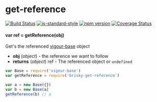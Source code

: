 # get-reference

<!-- VDOC.badges travis; standard; npm; coveralls -->
<!-- DON'T EDIT THIS SECTION (including comments), INSTEAD RE-RUN `vdoc` TO UPDATE -->
[![Build Status](https://travis-ci.org/vigour-io/get-reference.svg?branch=master)](https://travis-ci.org/vigour-io/get-reference)
[![js-standard-style](https://img.shields.io/badge/code%20style-standard-brightgreen.svg)](http://standardjs.com/)
[![npm version](https://badge.fury.io/js/brisky-get-reference.svg)](https://badge.fury.io/js/brisky-get-reference)
[![Coverage Status](https://coveralls.io/repos/github/vigour-io/get-reference/badge.svg?branch=master)](https://coveralls.io/github/vigour-io/get-reference?branch=master)

<!-- VDOC END -->

<!-- VDOC.jsdoc get.reference -->
<!-- DON'T EDIT THIS SECTION (including comments), INSTEAD RE-RUN `vdoc` TO UPDATE -->
#### var ref = getReference(obj)

Get's the referenced [vigour-base](https://www.npmjs.com/package/vigour-base) object
- **obj** (*object*) - the reference we want to follow
- **returns** (*object*) ref - The referenced object or `undefined`

<!-- VDOC END -->

```javascript
var Base = require('vigour-base')
var getReference = require('brisky-get-reference')

var a = new Base({})
var b = new Base(a)
getReference(b) // a
```